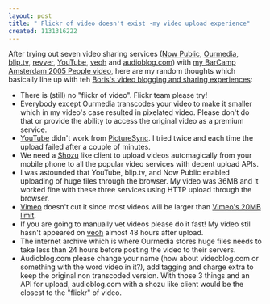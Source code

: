 ```yaml
---
layout: post
title: " Flickr of video doesn't exist -my video upload experience"
created: 1131316222
---
```

<p>After trying out seven video sharing services (<a href="http://www.nowpublic.com/node/24012">Now Public</a>, <a href="http://www.ourmedia.org/node/88058">Ourmedia</a>, <a href="http://blip.tv/file/3507">blip.tv</a>, <a href="http://revver.com/video/1661/">revver</a>, <a href="http://youtube.com/watch.php?v=CztwXMgBavU">YouTube</a>, <a href="http://appserver.veoh.com/mediaDetails.html?permalinkId=e9412">veoh</a> and <a href="http://www.rolandtanglao.com/archives/2005/11/05/barcamp_amsterdam_2005_people_audioblog_version">audioblog.com</a>) with <a href="http://bryght.com/blog/roland-tanglao/barcamp-amsterdam-2005-people">my BarCamp Amsterdam 2005 People video</a>, here are my random thoughts which basically line up with teh <a href="http://www.bmannconsulting.com/blog/bmann/revver-com-and-other-video-storage-options">Boris's video blogging and sharing experiences</a>:</p>
<ul><li>There is (still) no "flickr of video". Flickr team please try!</li>
<li>Everybody except Ourmedia transcodes your video to make it smaller which in my video's case resulted in pixelated video. Please don't do that or provide the ability to access the original video as a premium service.
</li>
<li><a href="http://www.youtube.com/">YouTube</a> didn't work from <a href="http://holocore.com/?PictureSync">PictureSync</a>. I tried twice and each time the upload failed after a couple of minutes.
</li>
<li>We need a <a href="http://www.rolandtanglao.com/archives/2005/11/01/shozu_how_it_works_and_how_j2me_still_cant_take_full_res_pictures">Shozu</a> like client to upload videos automagically from your mobile phone to all the popular video services with decent upload APIs.</li>
<li>I was astounded that YouTube, blip.tv, and  Now Public enabled uploading of huge files through the browser. My video was 36MB and it worked fine with these three services using HTTP upload through the browser.
</li>
<li><a href="http://vimeo.com/">Vimeo</a> doesn't cut it since most videos will be larger than <a href="http://www.vimeo.com/upload">Vimeo's 20MB limit</a>.  
</li>
<li>If you are going to manually vet videos please do it fast! My video still hasn't appeared on <a href="http://www.veoh.com/">veoh</a> almost 48 hours after upload.
</li>
<li>The internet archive which is where Ourmedia stores huge files needs to take less than 24 hours before posting the video to their servers.
</li>
<li>Audioblog.com please change your name (how about videoblog.com or something with the word video in it?), add tagging and charge extra to keep the original non transcoded version. With those 3 things and an API for upload, audioblog.com with a shozu like client would be the closest to the "flickr" of video.</li></ul>

